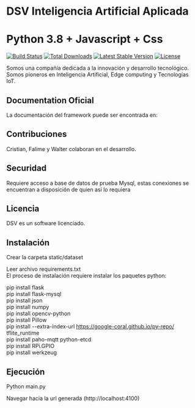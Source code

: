 # DSV Inteligencia Artificial Aplicada
# Python 3.8 + Javascript + Css

[![Build Status](https://travis-ci.org/laravel/lumen-framework.svg)](https://www.python.org/downloads/)
[![Total Downloads](https://poser.pugx.org/laravel/lumen-framework/d/total.svg)](https://www.python.org/downloads/)
[![Latest Stable Version](https://poser.pugx.org/laravel/lumen-framework/v/stable.svg)](https://www.python.org/downloads/)
[![License](https://poser.pugx.org/laravel/lumen-framework/license.svg)](https://docs.python.org/3/license.html)

Somos una compañía dedicada a la innovación y desarrollo tecnológico. Somos pioneros en Inteligencia Artificial, Edge computing y Tecnologías IoT.

## Documentation Oficial 

La documentación del framework puede ser encontrada en:

## Contribuciones

 Cristian, Falime y Walter  colaboran en el desarrollo.

## Securidad
Requiere acceso a base de datos de prueba Mysql, estas conexiones se encuentran a disposición de quien así lo requiera

## Licencia

DSV es un software licenciado.

## Instalación

Crear la carpeta static/dataset<br>

Leer archivo requirements.txt<br>
El proceso de instalación requiere instalar los paquetes python:<br>

pip install flask<br>
pip install flask-mysql<br>
pip install json<br>
pip install numpy<br>
pip install opencv-python<br>
pip install Pillow <br>
pip install --extra-index-url https://google-coral.github.io/py-repo/ tflite_runtime<br>
pip install paho-mqtt python-etcd<br>
pip install RPi.GPIO<br>
pip install werkzeug

## Ejecución

Python main.py

Navegar hacia la url generada (http://localhost:4100)
